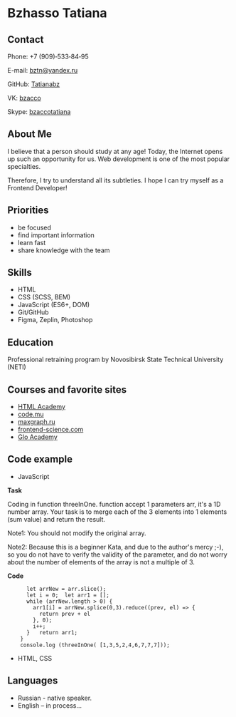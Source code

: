 
# Bzhasso Tatiana

## Contact

Phone: +7 (909)&#8209;533&#8209;84&#8209;95

E-mail: <bztn@yandex.ru>

GitHub: [Tatianabz](https://github.com/TatianaBz)

VK: [bzacco](vk.com/bzacco)

Skype: [bzaccotatiana](skype.com/bzaccotatiana)
## About Me

I believe that a person should study at any age! Today, the Internet opens up such an opportunity for us.
Web development is one of the most popular specialties.

Therefore, I try to understand all its subtleties.
I hope I can try myself as a Frontend Developer!

## Priorities

+ be focused
+ find important information
+ learn fast
+ share knowledge with the team

## Skills

+ HTML
+ CSS (SCSS, BEM)
+ JavaScript (ES6+, DOM)
+ Git/GitHub
+ Figma, Zeplin, Photoshop
## Education

Professional retraining program by Novosibirsk State Technical University (NETI)
## Courses and favorite sites

+ [HTML Academy](https://htmlacademy.ru/)
+ [code.mu](http://code.mu/)
+ [maxgraph.ru](https://maxgraph.ru/)
+ [frontend-science.com](https://frontend-science.com/)
+ [Glo Academy](https://glo.academy/)

## Code example
+ JavaScript

**Task**

Coding in function threeInOne. function accept 1 parameters arr, it's a 1D number array. Your task is to merge each of the 3 elements into 1 elements (sum value) and return the result.

Note1: You should not modify the original array.

Note2: Because this is a beginner Kata, and due to the author's mercy ;-), so you do not have to verify the validity of the parameter, and do not worry about the number of elements of the array is not a multiple of 3.

**Code**

```  function threeInOne(arr) {
      let arrNew = arr.slice();
      let i = 0;  let arr1 = [];
      while (arrNew.length > 0) {
        arr1[i] = arrNew.splice(0,3).reduce((prev, el) => {
          return prev + el
        }, 0);
        i++;
      }   return arr1;
    }
    console.log (threeInOne( [1,3,5,2,4,6,7,7,7]));
```
+ HTML, CSS

## Languages
+ Russian - native speaker.
+ English – in process…

